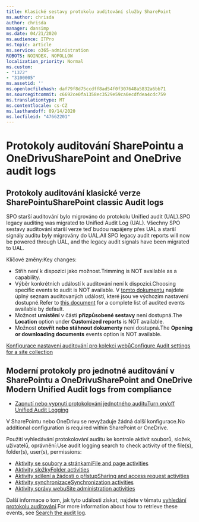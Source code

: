 ```yaml
---
title: Klasické sestavy protokolu auditování služby SharePoint
ms.author: chrisda
author: chrisda
manager: dansimp
ms.date: 04/21/2020
ms.audience: ITPro
ms.topic: article
ms.service: o365-administration
ROBOTS: NOINDEX, NOFOLLOW
localization_priority: Normal
ms.custom:
- "1372"
- "3100005"
ms.assetid: ''
ms.openlocfilehash: daf79f8d75ccdff8ad54f0f307648a5832a6bb71
ms.sourcegitcommit: c6692ce0fa1358ec3529e59ca0ecdfdea4cdc759
ms.translationtype: MT
ms.contentlocale: cs-CZ
ms.lasthandoff: 09/14/2020
ms.locfileid: "47662201"
---
```

# <a name="sharepoint-and-onedrive-audit-logs"></a><span data-ttu-id="72ef2-102">Protokoly auditování SharePointu a OneDrivu</span><span class="sxs-lookup"><span data-stu-id="72ef2-102">SharePoint and OneDrive audit logs</span></span>

## <a name="sharepoint-classic-audit-logs"></a><span data-ttu-id="72ef2-103">Protokoly auditování klasické verze SharePointu</span><span class="sxs-lookup"><span data-stu-id="72ef2-103">SharePoint classic Audit logs</span></span>

<span data-ttu-id="72ef2-104">SPO starší auditování bylo migrováno do protokolu Unified audit (UAL).</span><span class="sxs-lookup"><span data-stu-id="72ef2-104">SPO legacy auditing was migrated to Unified Audit Log (UAL).</span></span> <span data-ttu-id="72ef2-105">Všechny SPO sestavy auditování starší verze teď budou napájeny přes UAL a starší signály auditu byly migrovány do UAL.</span><span class="sxs-lookup"><span data-stu-id="72ef2-105">All SPO legacy audit reports will now be powered through UAL, and the legacy audit signals have been migrated to UAL.</span></span>

<span data-ttu-id="72ef2-106">Klíčové změny:</span><span class="sxs-lookup"><span data-stu-id="72ef2-106">Key changes:</span></span>

* <span data-ttu-id="72ef2-107">Střih není k dispozici jako možnost.</span><span class="sxs-lookup"><span data-stu-id="72ef2-107">Trimming is NOT available as a capability.</span></span>
* <span data-ttu-id="72ef2-108">Výběr konkrétních událostí k auditování není k dispozici.</span><span class="sxs-lookup"><span data-stu-id="72ef2-108">Choosing specific events to audit is NOT available.</span></span> <span data-ttu-id="72ef2-109">V [tomto dokumentu](https://docs.microsoft.com/microsoft-365/compliance/search-the-audit-log-in-security-and-compliance) najdete úplný seznam auditovaných událostí, které jsou ve výchozím nastavení dostupné.</span><span class="sxs-lookup"><span data-stu-id="72ef2-109">Refer to [this document](https://docs.microsoft.com/microsoft-365/compliance/search-the-audit-log-in-security-and-compliance) for a complete list of audited events available by default.</span></span>
* <span data-ttu-id="72ef2-110">Možnost **umístění** v části **přizpůsobené sestavy** není dostupná.</span><span class="sxs-lookup"><span data-stu-id="72ef2-110">The **Location** option under **Customized reports** is NOT available.</span></span>
* <span data-ttu-id="72ef2-111">Možnost **otevřít nebo stáhnout dokumenty** není dostupná.</span><span class="sxs-lookup"><span data-stu-id="72ef2-111">The **Opening or downloading documents** events option is NOT available.</span></span>

[<span data-ttu-id="72ef2-112">Konfigurace nastavení auditování pro kolekci webů</span><span class="sxs-lookup"><span data-stu-id="72ef2-112">Configure Audit settings for a site collection</span></span>](https://support.office.com/article/Configure-audit-settings-for-a-site-collection-A9920C97-38C0-44F2-8BCB-4CF1E2AE22D2)

## <a name="sharepoint-and-onedrive-modern-unified-audit-logs-from-compliance"></a><span data-ttu-id="72ef2-113">Moderní protokoly pro jednotné auditování v SharePointu a OneDrivu</span><span class="sxs-lookup"><span data-stu-id="72ef2-113">SharePoint and OneDrive Modern Unified Audit logs from compliance</span></span>

* [<span data-ttu-id="72ef2-114">Zapnutí nebo vypnutí protokolování jednotného auditu</span><span class="sxs-lookup"><span data-stu-id="72ef2-114">Turn on/off Unified Audit Logging</span></span>](https://docs.microsoft.com/microsoft-365/compliance/turn-audit-log-search-on-or-off) 

<span data-ttu-id="72ef2-115">V SharePointu nebo OneDrivu se nevyžaduje žádná další konfigurace.</span><span class="sxs-lookup"><span data-stu-id="72ef2-115">No additional configuration is required within SharePoint or OneDrive.</span></span>

<span data-ttu-id="72ef2-116">Použití vyhledávání protokolování auditu ke kontrole aktivit souborů, složek, uživatelů, oprávnění:</span><span class="sxs-lookup"><span data-stu-id="72ef2-116">Use audit logging search to check activity of the file(s), folder(s), user(s), permissions:</span></span>

* [<span data-ttu-id="72ef2-117">Aktivity se soubory a stránkami</span><span class="sxs-lookup"><span data-stu-id="72ef2-117">File and page activities</span></span>](https://docs.microsoft.com/microsoft-365/compliance/search-the-audit-log-in-security-and-compliance)
* [<span data-ttu-id="72ef2-118">Aktivity složky</span><span class="sxs-lookup"><span data-stu-id="72ef2-118">Folder activities</span></span>](https://docs.microsoft.com/microsoft-365/compliance/search-the-audit-log-in-security-and-compliance#folder-activities)
* [<span data-ttu-id="72ef2-119">Aktivity sdílení a žádostí o přístup</span><span class="sxs-lookup"><span data-stu-id="72ef2-119">Sharing and access request activities</span></span>](https://docs.microsoft.com/microsoft-365/compliance/search-the-audit-log-in-security-and-compliance#sharing-and-access-request-activities)
* [<span data-ttu-id="72ef2-120">Aktivity synchronizace</span><span class="sxs-lookup"><span data-stu-id="72ef2-120">Synchronization activities</span></span>](https://docs.microsoft.com/microsoft-365/compliance/search-the-audit-log-in-security-and-compliance#synchronization-activities)
* [<span data-ttu-id="72ef2-121">Aktivity správy webu</span><span class="sxs-lookup"><span data-stu-id="72ef2-121">Site administration activities</span></span>](https://docs.microsoft.com/microsoft-365/compliance/search-the-audit-log-in-security-and-compliance#site-administration-activities)

<span data-ttu-id="72ef2-122">Další informace o tom, jak tyto události získat, najdete v tématu [vyhledání protokolu auditování](https://docs.microsoft.com/microsoft-365/compliance/search-the-audit-log-in-security-and-compliance#search-the-audit-log).</span><span class="sxs-lookup"><span data-stu-id="72ef2-122">For more information about how to retrieve these events, see [Search the audit log](https://docs.microsoft.com/microsoft-365/compliance/search-the-audit-log-in-security-and-compliance#search-the-audit-log).</span></span>
